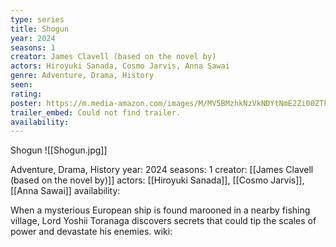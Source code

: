 ```yaml
---
type: series
title: Shogun
year: 2024
seasons: 1
creator: James Clavell (based on the novel by)
actors: Hiroyuki Sanada, Cosmo Jarvis, Anna Sawai
genre: Adventure, Drama, History
seen:
rating: 
poster: https://m.media-amazon.com/images/M/MV5BMzhkNzVkNDYtNmE2Zi00ZTk1LTk2OWYtOTU5NWM5OWQ2Zjc0XkEyXkFqcGdeQXVyMjkwOTAyMDU@._V1_SX300.jpg
trailer_embed: Could not find trailer.
availability:
---
```

Shogun
![[Shogun.jpg]]

Adventure, Drama, History
year: 2024
seasons: 1
creator: [[James Clavell (based on the novel by)]]
actors: [[Hiroyuki Sanada]], [[Cosmo Jarvis]], [[Anna Sawai]]
availability:

When a mysterious European ship is found marooned in a nearby fishing village, Lord Yoshii Toranaga discovers secrets that could tip the scales of power and devastate his enemies.
wiki: 


